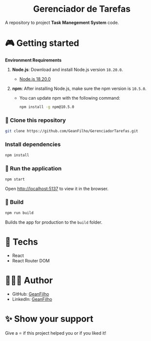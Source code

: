 <div align="center">
  <h1>Gerenciador de Tarefas</h1>
</div>

A repository to project **Task Manegement System** code.

# 🎮 Getting started

**Environment Requirements**


1. **Node.js**: Download and install Node.js version `18.20.0`.

   - [Node.js 18.20.0](https://nodejs.org/en/download/releases/)

2. **npm**: After installing Node.js, make sure the npm version is `10.5.0`.
   - You can update npm with the following command:
     ```bash
     npm install -g npm@10.5.0
     ```

<h3 style="font-size: 18px;">🧬 Clone this repository</h3>

```bash
git clone https://github.com/GeanFilho/GerenciadorTarefas.git
```

<h3 style="font-size: 18px;"> Install dependencies</h3>

```bash
npm install
```

<h3 style="font-size: 18px;">🚀 Run the application</h3>

```bash
npm start
```

Open [http://localhost:5137](http://localhost:5137) to view it in the browser.

<h3 style="font-size: 18px;">🍷 Build</h3>

```bash
npm run build
```

Builds the app for production to the `build` folder.


# 🚀 Techs

- React
- React Router DOM

# 👨🏻‍💻 Author

- GitHub: [GeanFilho](https://github.com/GeanFilho)
- LinkedIn: [GeanFilho](https://www.linkedin.com/in/gean-filho-52943a231/)

# ✨ Show your support

Give a ⭐ if this project helped you or if you liked it!
